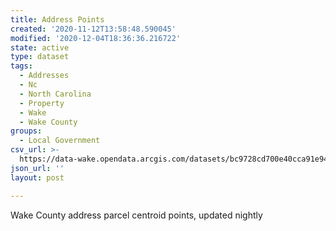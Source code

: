 ```yaml
---
title: Address Points
created: '2020-11-12T13:58:48.590045'
modified: '2020-12-04T18:36:36.216722'
state: active
type: dataset
tags:
  - Addresses
  - Nc
  - North Carolina
  - Property
  - Wake
  - Wake County
groups:
  - Local Government
csv_url: >-
  https://data-wake.opendata.arcgis.com/datasets/bc9728cd700e40cca91e9411bf47876c_0.csv?outSR=%7B%22latestWkid%22%3A2264%2C%22wkid%22%3A102719%7D
json_url: ''
layout: post

---
```

Wake County address parcel centroid points, updated nightly
